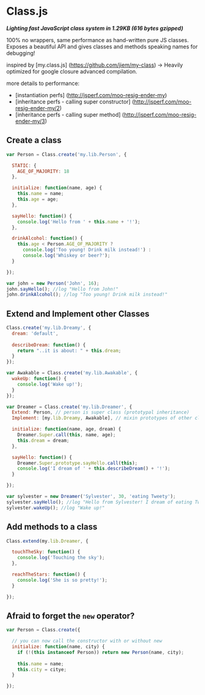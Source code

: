 Class.js
========

***Lighting fast JavaScript class system in 1.29KB (616 bytes gzipped)***

100% no wrappers, same performance as hand-written pure JS classes. Exposes a beautiful API and gives classes and methods speaking names for debugging!

inspired by [my.class.js] (https://github.com/jiem/my-class) -> Heavily optimized for google closure advanced compilation.

more details to performance:
* [instantiation perfs] (http://jsperf.com/moo-resig-ender-my)
* [inheritance perfs - calling super constructor] (http://jsperf.com/moo-resig-ender-my/2)
* [inheritance perfs - calling super method] (http://jsperf.com/moo-resig-ender-my/3) 

Create a class
--------------
```JavaScript
var Person = Class.create('my.lib.Person', {

  STATIC: {
    AGE_OF_MAJORITY: 18
  },

  initialize: function(name, age) {
    this.name = name;
    this.age = age;
  },

  sayHello: function() {
    console.log('Hello from ' + this.name + '!');
  },

  drinkAlcohol: function() {
    this.age < Person.AGE_OF_MAJORITY ?
      console.log('Too young! Drink milk instead!') :
      console.log('Whiskey or beer?');
  }

});

var john = new Person('John', 16);
john.sayHello(); //log "Hello from John!"
john.drinkAlcohol(); //log "Too young! Drink milk instead!"
```

Extend and Implement other Classes
----------------------------------
```JavaScript
Class.create('my.lib.Dreamy', {
  dream: 'default',
  
  describeDream: function() {
    return "..it is about: " + this.dream;
  }
});

var Awakable = Class.create('my.lib.Awakable', {
  wakeUp: function() {
    console.log('Wake up!');
  }
});

var Dreamer = Class.create('my.lib.Dreamer', { 
  Extend: Person, // person is super class (prototypal inheritance)
  Implement: [my.lib.Dreamy, Awakable], // mixin prototypes of other classes

  initialize: function(name, age, dream) {
    Dreamer.Super.call(this, name, age);
    this.dream = dream;
  },

  sayHello: function() {
    Dreamer.Super.prototype.sayHello.call(this);
    console.log('I dream of ' + this.describeDream() + '!');
  }

});

var sylvester = new Dreamer('Sylvester', 30, 'eating Tweety');
sylvester.sayHello(); //log "Hello from Sylvester! I dream of eating Tweety!"
sylvester.wakeUp(); //log "Wake up!"
```

Add methods to a class
----------------------
```JavaScript
Class.extend(my.lib.Dreamer, {

  touchTheSky: function() {
    console.log('Touching the sky');
  },

  reachTheStars: function() {
    console.log('She is so pretty!');
  }

});
```
Afraid to forget the `new` operator?
------------------------------------
```JavaScript
var Person = Class.create({

  // you can now call the constructor with or without new
  initialize: function(name, city) {
    if (!(this instanceof Person)) return new Person(name, city);
    
    this.name = name;
    this.city = citye;
  }

});
```